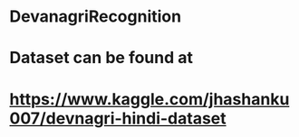 # DevanagriRecognition

# Dataset can be found at

# https://www.kaggle.com/jhashanku007/devnagri-hindi-dataset
